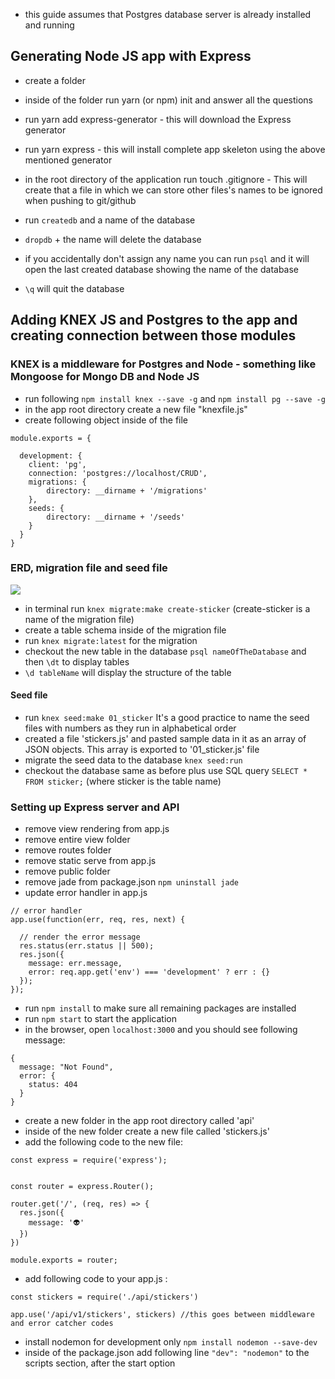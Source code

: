 * this guide assumes that Postgres database server is already installed and running

## Generating Node JS app with Express

- create a folder
- inside of the folder run yarn (or npm) init and answer all the questions
- run yarn add express-generator - this will download the Express generator
- run yarn express - this will install complete app skeleton using the above mentioned generator
- in the root directory of the application run touch .gitignore - This will create that a file in which we can store other files's names to be ignored when pushing to git/github

- run `createdb` and a name of the database
- `dropdb` + the name will delete the database
- if you accidentally don't assign any name you can run `psql` and it will open the last created database showing the name of the database
- `\q`  will quit the database


## Adding KNEX JS and Postgres to the app and creating connection between those modules

### KNEX is a middleware for Postgres and Node - something like Mongoose for Mongo DB and Node JS

- run following `npm install knex --save -g` and `npm install pg --save -g`
- in the app root directory create a new file "knexfile.js"
- create following object inside of the file  
```
module.exports = {

  development: {
    client: 'pg',
    connection: 'postgres://localhost/CRUD',
    migrations: {
        directory: __dirname + '/migrations'
    },
    seeds: {
        directory: __dirname + '/seeds'
    }
  }
}
```

### ERD, migration file and seed file

![](https://j3qtcg.dm2302.livefilestore.com/y4mB-uM06o9N8uV3TFVkxIUQg11vVHoeHhjGCtTWwJu82w2Gc5YP474W0cJVNMv3AJ5oZyRozMsBc-ZIDNWL5dLp2cEQ0C6JjmxEtqOhkoOV-Pxafw0wcJInR07QVEOYsltsLiuMJLd-bvL5F2arhGLCFrao-2S5dtqyIzsxHQgl6JBhCRojX0bvXu9Ot94tM9w7empYU2yiczHe2krMYqnRQ?width=328&height=323&cropmode=none)

- in terminal run `knex migrate:make create-sticker` (create-sticker is a name of the migration file)
- create a table schema inside of the migration file
- run `knex migrate:latest` for the migration
- checkout the new table in the database `psql nameOfTheDatabase` and then `\dt` to display tables
- `\d tableName` will display the structure of the table


#### Seed file

- run `knex seed:make 01_sticker` It's a good practice to name the seed files with numbers as they run in alphabetical order
- created a file 'stickers.js' and pasted sample data in it as an array of JSON objects. This array is exported to '01_sticker.js' file
- migrate the seed data to the database `knex seed:run`
- checkout the database same as before plus use SQL query `SELECT * FROM sticker;` (where sticker is the table name)


### Setting up Express server and API

- remove view rendering from app.js
- remove entire view folder
- remove routes folder
- remove static serve from app.js
- remove public folder
- remove jade from package.json `npm uninstall jade`
- update error handler in app.js

```
// error handler
app.use(function(err, req, res, next) {

  // render the error message
  res.status(err.status || 500);
  res.json({
    message: err.message,
    error: req.app.get('env') === 'development' ? err : {}
  });
});
```
- run `npm install` to make sure all remaining packages are installed
- run `npm start` to start the application
- in the browser, open `localhost:3000` and you should see following message:
```
{
  message: "Not Found",
  error: {
    status: 404
  }
}
```

- create a new folder in the app root directory called 'api'
- inside of the new folder create a new file called 'stickers.js'
- add the following code to the new file:
```
const express = require('express');


const router = express.Router();

router.get('/', (req, res) => {
  res.json({
    message: '👽'
  })
})

module.exports = router;
```

- add following code to your app.js :
```
const stickers = require('./api/stickers')

app.use('/api/v1/stickers', stickers) //this goes between middleware and error catcher codes
```

- install nodemon for development only `npm install nodemon --save-dev`
- inside of the package.json add following line `"dev": "nodemon"` to the scripts section, after the start option
